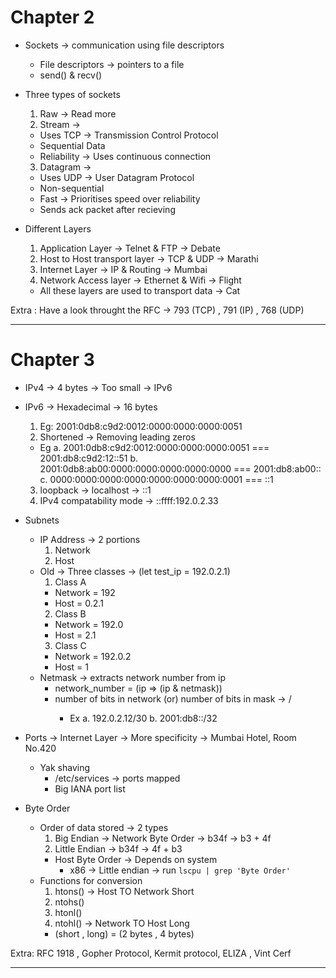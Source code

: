 
# Chapter 2
- Sockets -> communication using file descriptors
  - File descriptors -> pointers to a file
  - send() & recv()

- Three types of sockets 
  1. Raw -> Read more
  2. Stream -> 
    * Uses TCP -> Transmission Control Protocol
    * Sequential Data
    * Reliability -> Uses continuous connection
  3. Datagram ->
    * Uses UDP -> User Datagram Protocol
    * Non-sequential
    * Fast -> Prioritises speed over reliability
    * Sends ack packet after recieving

- Different Layers
  1. Application Layer -> Telnet & FTP -> Debate
  2. Host to Host transport layer -> TCP & UDP -> Marathi
  3. Internet Layer -> IP & Routing -> Mumbai
  4. Network Access layer -> Ethernet & Wifi -> Flight

  * All these layers are used to transport data -> Cat

Extra : Have a look throught the RFC -> 793 (TCP) , 791 (IP) , 768 (UDP)

---

# Chapter 3
- IPv4 -> 4 bytes -> Too small -> IPv6
- IPv6 -> Hexadecimal -> 16 bytes
  1. Eg: 2001:0db8:c9d2:0012:0000:0000:0000:0051
  2. Shortened -> Removing leading zeros
    - Eg
      a. 2001:0db8:c9d2:0012:0000:0000:0000:0051 === 2001:db8:c9d2:12::51
      b. 2001:0db8:ab00:0000:0000:0000:0000:0000 === 2001:db8:ab00::
      c. 0000:0000:0000:0000:0000:0000:0000:0001 === ::1
  3. loopback -> localhost -> ::1
  4. IPv4 compatability mode -> ::ffff:192.0.2.33

- Subnets
  - IP Address -> 2 portions
    1. Network 
    2. Host
  - Old -> Three classes -> (let test_ip = 192.0.2.1)
    1. Class A
      * Network = 192
      * Host = 0.2.1
    2. Class B
      * Network = 192.0
      * Host = 2.1
    3. Class C
      * Network = 192.0.2
      * Host = 1
  - Netmask -> extracts network number from ip
    * network_number = (ip => (ip & netmask))
    * number of bits in network (or) number of bits in mask -> <IP>/<X>
      - Ex
        a. 192.0.2.12/30
        b. 2001:db8::/32

- Ports -> Internet Layer -> More specificity -> Mumbai Hotel, Room No.420
  * Yak shaving 
    * /etc/services -> ports mapped
    * Big IANA port list

- Byte Order
  - Order of data stored -> 2 types
    1. Big Endian -> Network Byte Order -> b34f -> b3 + 4f
    2. Little Endian -> b34f -> 4f + b3
    * Host Byte Order -> Depends on system
      * x86 -> Little endian -> run `lscpu | grep 'Byte Order'`
  - Functions for conversion
    1. htons() -> Host TO Network Short
    2. ntohs()
    3. htonl()
    4. ntohl() -> Network TO Host Long
    * (short , long) = (2 bytes , 4 bytes)

Extra: RFC 1918 , Gopher Protocol, Kermit protocol, ELIZA , Vint Cerf

---

